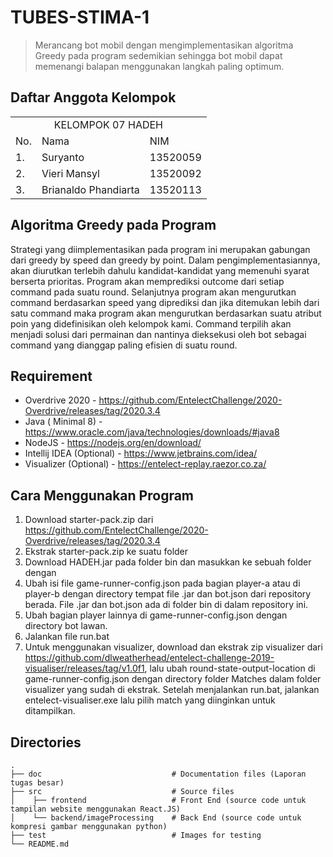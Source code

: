 # TUBES-STIMA-1

> Merancang bot mobil dengan mengimplementasikan algoritma Greedy pada program sedemikian sehingga bot mobil dapat memenangi balapan menggunakan langkah paling optimum.

## Daftar Anggota Kelompok

<table>

<tr><td colspan = 3 align = "center">KELOMPOK 07 HADEH</td></tr>
<tr><td>No.</td><td>Nama</td><td>NIM</td></tr>
<tr><td>1.</td><td>Suryanto</td><td>13520059</td></tr>
<tr><td>2.</td><td>Vieri Mansyl</td><td>13520092</td></tr>
<tr><td>3.</td><td>Brianaldo Phandiarta</td><td>13520113</td></tr>

</table>

## Algoritma Greedy pada Program
Strategi yang diimplementasikan pada program ini merupakan gabungan dari greedy by speed dan greedy by point. Dalam pengimplementasiannya, akan diurutkan terlebih dahulu kandidat-kandidat yang memenuhi syarat berserta prioritas. Program akan memprediksi outcome dari setiap command pada suatu round. Selanjutnya program akan mengurutkan command berdasarkan speed yang diprediksi dan jika ditemukan lebih dari satu command maka program akan mengurutkan berdasarkan suatu atribut poin yang didefinisikan oleh kelompok kami. Command terpilih akan menjadi solusi dari permainan dan nantinya dieksekusi oleh bot sebagai command yang dianggap paling efisien di suatu round. 

## Requirement
* Overdrive 2020 - https://github.com/EntelectChallenge/2020-Overdrive/releases/tag/2020.3.4
* Java ( Minimal 8) - https://www.oracle.com/java/technologies/downloads/#java8
* NodeJS - https://nodejs.org/en/download/
* Intellij IDEA (Optional) - https://www.jetbrains.com/idea/
* Visualizer (Optional) - https://entelect-replay.raezor.co.za/

## Cara Menggunakan Program
1. Download starter-pack.zip dari https://github.com/EntelectChallenge/2020-Overdrive/releases/tag/2020.3.4
2. Ekstrak starter-pack.zip ke suatu folder
3. Download HADEH.jar pada folder bin dan masukkan ke sebuah folder dengan 
4. Ubah isi file game-runner-config.json pada bagian player-a atau di player-b dengan directory tempat file .jar dan bot.json dari repository berada. File .jar dan bot.json ada di folder bin di dalam repository ini.
5. Ubah bagian player lainnya di game-runner-config.json dengan directory bot lawan.
6. Jalankan file run.bat
7. Untuk menggunakan visualizer, download dan ekstrak zip visualizer dari https://github.com/dlweatherhead/entelect-challenge-2019-visualiser/releases/tag/v1.0f1, lalu ubah round-state-output-location di game-runner-config.json dengan directory folder Matches dalam folder visualizer yang sudah di ekstrak. Setelah menjalankan run.bat, jalankan entelect-visualiser.exe lalu pilih match yang diinginkan untuk ditampilkan.

## Directories
    .
    ├── doc                             # Documentation files (Laporan tugas besar)
    ├── src                             # Source files
    │    ├── frontend                   # Front End (source code untuk tampilan website menggunakan React.JS)
    │    └── backend/imageProcessing    # Back End (source code untuk kompresi gambar menggunakan python)
    ├── test                            # Images for testing
    └── README.md





